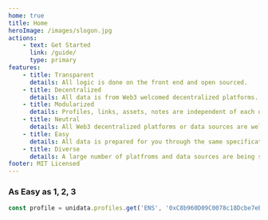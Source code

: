 ```yaml
---
home: true
title: Home
heroImage: /images/slogon.jpg
actions:
    - text: Get Started
      link: /guide/
      type: primary
features:
    - title: Transparent
      details: All logic is done on the front end and open sourced.
    - title: Decentralized
      details: All data is from Web3 welcomed decentralized platforms.
    - title: Modularized
      details: Profiles, links, assets, notes are independent of each other.
    - title: Neutral
      details: All Web3 decentralized platforms or data sources are welcomed. And the source code uses MIT License.
    - title: Easy
      details: All data is prepared for you through the same specifications and simple API.
    - title: Diverse
      details: A large number of platfroms and data sources are being supported for you to choose from.
footer: MIT Licensed
---
```


### As Easy as 1, 2, 3

```js
const profile = unidata.profiles.get('ENS', '0xC8b960D09C0078c18Dcbe7eB9AB9d816BcCa8944');
```
